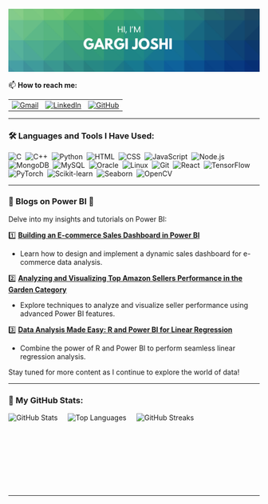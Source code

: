 ![github image](github_img.png)


📫 **How to reach me:**  
<table>
  <tr>
    <td>
      <a href="mailto:gargiijoshii@gmail.com">
        <img src="https://upload.wikimedia.org/wikipedia/commons/4/4e/Gmail_Icon.png" alt="Gmail" width="30" height="30" style="border: none; outline: none;"/>
      </a>
    </td>
    <td>
      <a href="https://www.linkedin.com/in/gargiijoshii/" target="_blank">
        <img src="https://raw.githubusercontent.com/rahuldkjain/github-profile-readme-generator/master/src/images/icons/Social/linked-in-alt.svg" alt="LinkedIn" width="30" height="30" style="border: none; outline: none;"/>
      </a>
    </td>
    <td>
      <a href="https://github.com/gargijoshii" target="_blank">
        <img src="https://raw.githubusercontent.com/rahuldkjain/github-profile-readme-generator/master/src/images/icons/Social/github.svg" alt="GitHub" width="30" height="30" style="border: none; outline: none;"/>
      </a>
    </td>
  </tr>
</table>





---

### 🛠️ Languages and Tools I Have Used:
<p align="left">
  <img src="https://cdn.jsdelivr.net/gh/devicons/devicon/icons/c/c-original.svg" title="C" alt="C" width="40" height="40"/>&nbsp;
  <img src="https://cdn.jsdelivr.net/gh/devicons/devicon/icons/cplusplus/cplusplus-original.svg" title="C++" alt="C++" width="40" height="40"/>&nbsp;
  <img src="https://cdn.jsdelivr.net/gh/devicons/devicon/icons/python/python-original.svg" title="Python" alt="Python" width="40" height="40"/>&nbsp;
  <img src="https://cdn.jsdelivr.net/gh/devicons/devicon/icons/html5/html5-original.svg" title="HTML5" alt="HTML" width="40" height="40"/>&nbsp;
  <img src="https://cdn.jsdelivr.net/gh/devicons/devicon/icons/css3/css3-original.svg" title="CSS3" alt="CSS" width="40" height="40"/>&nbsp;
  <img src="https://cdn.jsdelivr.net/gh/devicons/devicon/icons/javascript/javascript-original.svg" title="JavaScript" alt="JavaScript" width="40" height="40"/>&nbsp;
  <img src="https://cdn.jsdelivr.net/gh/devicons/devicon/icons/nodejs/nodejs-original.svg" title="Node.js" alt="Node.js" width="40" height="40"/>&nbsp;
  <img src="https://cdn.jsdelivr.net/gh/devicons/devicon/icons/mongodb/mongodb-original.svg" title="MongoDB" alt="MongoDB" width="40" height="40"/>&nbsp;
  <img src="https://cdn.jsdelivr.net/gh/devicons/devicon/icons/mysql/mysql-original.svg" title="MySQL" alt="MySQL" width="40" height="40"/>&nbsp;
  <img src="https://cdn.jsdelivr.net/gh/devicons/devicon/icons/oracle/oracle-original.svg" title="Oracle" alt="Oracle" width="40" height="40"/>&nbsp;
  <img src="https://cdn.jsdelivr.net/gh/devicons/devicon/icons/linux/linux-original.svg" title="Linux" alt="Linux" width="40" height="40"/>&nbsp;
  <img src="https://cdn.jsdelivr.net/gh/devicons/devicon/icons/git/git-original.svg" title="Git" alt="Git" width="40" height="40"/>&nbsp;
  <img src="https://cdn.jsdelivr.net/gh/devicons/devicon/icons/react/react-original.svg" title="React" alt="React" width="40" height="40"/>&nbsp;
  <img src="https://cdn.jsdelivr.net/gh/devicons/devicon/icons/tensorflow/tensorflow-original.svg" title="TensorFlow" alt="TensorFlow" width="40" height="40"/>&nbsp;
  <img src="https://cdn.jsdelivr.net/gh/devicons/devicon/icons/pytorch/pytorch-original.svg" title="PyTorch" alt="PyTorch" width="40" height="40"/>&nbsp;
  <img src="https://upload.wikimedia.org/wikipedia/commons/0/05/Scikit_learn_logo_small.svg" title="Scikit-learn" alt="Scikit-learn" width="40" height="40"/>&nbsp;
  <img src="https://seaborn.pydata.org/_images/logo-mark-lightbg.svg" title="Seaborn" alt="Seaborn" width="40" height="40"/>&nbsp;
  <img src="https://cdn.jsdelivr.net/gh/devicons/devicon/icons/opencv/opencv-original.svg" title="OpenCV" alt="OpenCV" width="40" height="40"/>&nbsp;
</p>

---

### 📝 Blogs on Power BI 🚀  
Delve into my insights and tutorials on Power BI:  

1️⃣ **[Building an E-commerce Sales Dashboard in Power BI](https://medium.com/@gargij/building-a-e-commerce-sales-dashboard-in-power-bi-f1b2b7b34b29)**  
   - Learn how to design and implement a dynamic sales dashboard for e-commerce data analysis.

2️⃣ **[Analyzing and Visualizing Top Amazon Sellers Performance in the Garden Category](https://medium.com/@gargij/analyzing-and-visualizing-top-amazon-sellers-performance-in-the-garden-category-9ffd51fdfa26)**  
   - Explore techniques to analyze and visualize seller performance using advanced Power BI features.

3️⃣ **[Data Analysis Made Easy: R and Power BI for Linear Regression](https://medium.com/@gargij/data-analysis-made-easy-r-and-power-bi-for-linear-regression-6c623e128703)**  
   - Combine the power of R and Power BI to perform seamless linear regression analysis.

Stay tuned for more content as I continue to explore the world of data!

---



### 🌟 My GitHub Stats:
<p align="left" style="display: flex; gap: 20px; align-items: center;">
  <img src="https://github-readme-stats.vercel.app/api?username=gargijoshii&show_icons=true&hide=stars&theme=default&bg_color=FFFFFF&text_color=000000&icon_color=4CAF50&hide_border=true" alt="GitHub Stats" style="height: 150px; width: auto;" />
  <img src="https://github-readme-stats.vercel.app/api/top-langs/?username=gargijoshii&layout=compact&theme=default&bg_color=FFFFFF&text_color=000000&icon_color=4CAF50&hide_border=true" alt="Top Languages" style="height: 150px; width: auto;" />
  <img src="https://github-readme-streak-stats.herokuapp.com?user=gargijoshii&theme=default&background=FFFFFF&hide_border=true&stroke=000000&ring=4CAF50&fire=4CAF50&currStreakLabel=4CAF50" alt="GitHub Streaks" style="height: 150px; width: auto;" />
</p>




---

